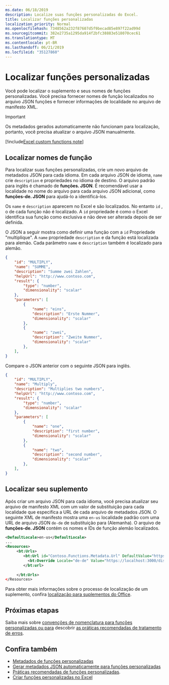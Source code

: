 ```yaml
---
ms.date: 06/18/2019
description: Localize suas funções personalizadas do Excel.
title: Localizar funções personalizadas
localization_priority: Normal
ms.openlocfilehash: 7348562a232f87607d5f9becad85e897f22ad99d
ms.sourcegitcommit: 382e2735a1295da914f2bfc38883e518070cec61
ms.translationtype: MT
ms.contentlocale: pt-BR
ms.lasthandoff: 06/21/2019
ms.locfileid: "35127860"
---
```

# <a name="localize-custom-functions"></a>Localizar funções personalizadas

Você pode localizar o suplemento e seus nomes de funções personalizadas. Você precisa fornecer nomes de função localizados no arquivo JSON funções e fornecer informações de localidade no arquivo de manifesto XML.

>[!IMPORTANT]
> Os metadados gerados automaticamente não funcionam para localização, portanto, você precisa atualizar o arquivo JSON manualmente.

[!include[Excel custom functions note](../includes/excel-custom-functions-note.md)]

## <a name="localize-function-names"></a>Localizar nomes de função

Para localizar suas funções personalizadas, crie um novo arquivo de metadados JSON para cada idioma. Em cada arquivo JSON de idioma, `name` crie `description` e propriedades no idioma de destino. O arquivo padrão para inglês é chamado de **funções. JSON**. É recomendável usar a localidade no nome do arquivo para cada arquivo JSON adicional, como **funções-de. JSON** para ajudá-lo a identificá-los.

Os `name` e `description` aparecem no Excel e são localizados. No entanto `id` , o de cada função não é localizado. A `id` propriedade é como o Excel identifica sua função como exclusiva e não deve ser alterada depois de ser definida.

O JSON a seguir mostra como definir uma função com a `id` Propriedade "multiplique". A `name` propriedade `description` e da função está localizada para alemão. Cada parâmetro `name` e `description` também é localizado para alemão.

```JSON
{
    "id": "MULTIPLY",
    "name": "SUMME",
    "description": "Summe zwei Zahlen",
    "helpUrl": "http://www.contoso.com",
    "result": {
        "type": "number",
        "dimensionality": "scalar"
    },
    "parameters": [
        {
            "name": "eins",
            "description": "Erste Nummer",
            "dimensionality": "scalar"
        },
        {
            "name": "zwei",
            "description": "Zweite Nummer",
            "dimensionality": "scalar"
        },
    ],
}
```

Compare o JSON anterior com o seguinte JSON para inglês.

```JSON
{
    "id": "MULTIPLY",
    "name": "Multiply",
    "description": "Multiplies two numbers",
    "helpUrl": "http://www.contoso.com",
    "result": {
        "type": "number",
        "dimensionality": "scalar"
    },
    "parameters": [
        {
            "name": "one",
            "description": "first number",
            "dimensionality": "scalar"
        },
        {
            "name": "two",
            "description": "second number",
            "dimensionality": "scalar"
        },
    ],
}
```

## <a name="localize-your-add-in"></a>Localizar seu suplemento

Após criar um arquivo JSON para cada idioma, você precisa atualizar seu arquivo de manifesto XML com um valor de substituição para cada localidade que especifica a URL de cada arquivo de metadados JSON. O seguinte XML de manifesto mostra uma `en-us` localidade padrão com uma URL de arquivo JSON `de-de` de substituição para (Alemanha). O arquivo de **funções-de. JSON** contém os nomes e IDs de função alemão localizados.

```XML
<DefaultLocale>en-us</DefaultLocale>
...
<Resources>
     <bt:Urls>
        <bt:Url id="Contoso.Functions.Metadata.Url" DefaultValue="https://localhost:3000/dist/functions.json"/>
          <bt:Override Locale="de-de" Value="https://localhost:3000/dist/functions-de.json" />
        </bt:url>
        
     </bt:Urls>
</Resources>
```

Para obter mais informações sobre o processo de localização de um suplemento, confira [localização para suplementos do Office](../develop/localization.md#control-localization-from-the-manifest).

## <a name="next-steps"></a>Próximas etapas
Saiba mais sobre [convenções de nomenclatura para funções personalizadas ou para](custom-functions-naming.md) descobrir [as práticas recomendadas de tratamento de erros](custom-functions-errors.md).

## <a name="see-also"></a>Confira também

* [Metadados de funções personalizadas](custom-functions-json.md)
* [Gerar metadados JSON automaticamente para funções personalizadas](custom-functions-json-autogeneration.md)
* [Práticas recomendadas de funções personalizadas](custom-functions-best-practices.md).
* [Criar funções personalizadas no Excel](custom-functions-overview.md)
